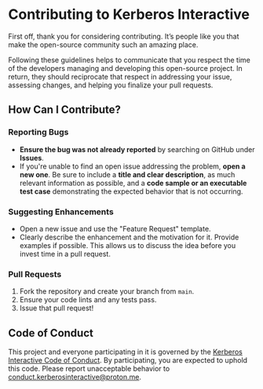# Contributing to Kerberos Interactive

First off, thank you for considering contributing. It’s people like you that make the open-source community such an amazing place.

Following these guidelines helps to communicate that you respect the time of the developers managing and developing this open-source project. In return, they should reciprocate that respect in addressing your issue, assessing changes, and helping you finalize your pull requests.

## How Can I Contribute?

### Reporting Bugs

- **Ensure the bug was not already reported** by searching on GitHub under **Issues**.
- If you're unable to find an open issue addressing the problem, **open a new one**. Be sure to include a **title and clear description**, as much relevant information as possible, and a **code sample or an executable test case** demonstrating the expected behavior that is not occurring.

### Suggesting Enhancements

- Open a new issue and use the "Feature Request" template.
- Clearly describe the enhancement and the motivation for it. Provide examples if possible. This allows us to discuss the idea before you invest time in a pull request.

### Pull Requests

1.  Fork the repository and create your branch from `main`.
2.  Ensure your code lints and any tests pass.
3.  Issue that pull request!

## Code of Conduct

This project and everyone participating in it is governed by the [Kerberos Interactive Code of Conduct](CODE_OF_CONDUCT.md). By participating, you are expected to uphold this code. Please report unacceptable behavior to [conduct.kerberosinteractive@proton.me](mailto:conduct.kerberosinteractive@proton.me).